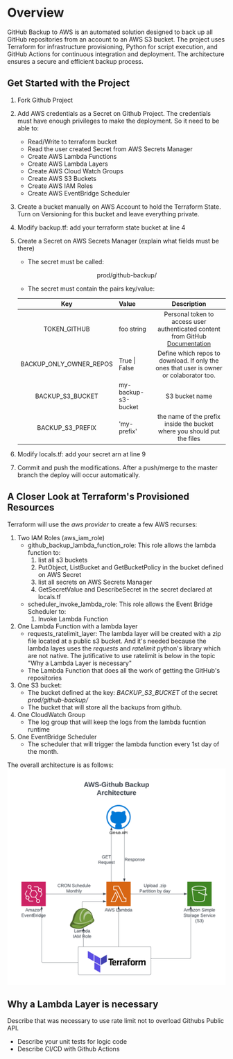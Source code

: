 # Overview

GitHub Backup to AWS is an automated solution designed to back up all GitHub repositories from an account to an AWS S3 bucket. The project uses Terraform for infrastructure provisioning, Python for script execution, and GitHub Actions for continuous integration and deployment. The architecture ensures a secure and efficient backup process.

## Get Started with the Project

1. Fork Github Project
1. Add AWS credentials as a Secret on Github Project. The credentials must have enough privileges to make the deployment. So it need to be able to:
   * Read/Write to terraform bucket
   * Read the user created Secret from AWS Secrets Manager
   * Create AWS Lambda Functions
   * Create AWS Lambda Layers
   * Create AWS Cloud Watch Groups
   * Create AWS S3 Buckets
   * Create AWS IAM Roles
   * Create AWS EventBridge Scheduler

1. Create a bucket manually on AWS Account to hold the Terraform State. Turn on Versioning for this bucket and leave everything private.
1. Modify backup.tf: add your terraform state bucket at line 4

1. Create a Secret on AWS Secrets Manager (explain what fields must be there)

   * The secret must be called:
      <div style='text-align: center;'>
        prod/github-backup/
      </div>

   * The secret must contain the pairs key/value:
  
    | Key | Value | Description
    | :------: | ----------- |:-----: |
    |TOKEN_GITHUB | foo string | Personal token to access user authenticated content from GitHub [Documentation](https://docs.github.com/en/authentication/keeping-your-account-and-data-secure/managing-your-personal-access-tokens#creating-a-personal-access-token-classic)
    | BACKUP_ONLY_OWNER_REPOS | True \| False | Define which repos to download. If only the ones that user is owner or colaborator too.|True \| False
    | BACKUP_S3_BUCKET | my-backup-s3-bucket | S3 bucket name |
    | BACKUP_S3_PREFIX| 'my-prefix' | the name of the prefix inside the bucket where you should put the files

1. Modify locals.tf: add your secret arn at line 9

1. Commit and push the modifications. After a push/merge to the master branch the deploy will occur automatically.

## A Closer Look at Terraform's Provisioned Resources

Terraform will use the *aws provider* to create a few AWS recurses:

1. Two IAM Roles (aws_iam_role)
   * github_backup_lambda_function_role: This role allows the lambda function to:
     1. list all s3 buckets
     2. PutObject, ListBucket and GetBucketPolicy in the bucket defined on AWS Secret
     3. list all secrets on AWS Secrets Manager
     4. GetSecretValue and DescribeSecret in the secret declared at locals.tf
   * scheduler_invoke_lambda_role: This role allows the Event Bridge Scheduler to:
     1. Invoke Lambda Function
2. One Lambda Function with a lambda layer
   * requests_ratelimit_layer: The lambda layer will be created with a zip file located at a public s3 bucket. And it's needed because the lambda layes uses the *requests* and *ratelimit* python's library which are not native. The jutificative to use ratelimit is below in the topic "Why a Lambda Layer is necessary"
   * The Lambda Function that does all the work of getting the GitHub's repositories
3. One S3 bucket:
   * The bucket defined at the key: *BACKUP_S3_BUCKET* of the secret *prod/github-backup/*
   * The bucket that will store all the backups from github.
4. One CloudWatch Group
   * The log group that will keep the logs from the lambda fucntion runtime
5. One EventBridge Scheduler
   * The scheduler that will trigger the lambda function every 1st day of the month.

The overall architecture is as follows:
![architecture](diagrams/github-backup.png)

## Why a Lambda Layer is necessary

  Describe that was necessary to use rate limit not to overload Githubs Public API.

* Describe your unit tests for logic code
* Describe CI/CD with Github Actions
